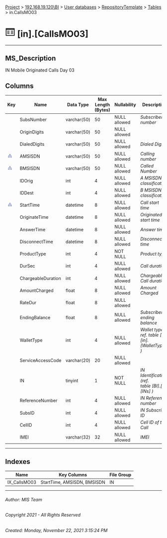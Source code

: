 #### 

[Project](../../../../index.md) > [192.168.19.120\\BI](../../../index.md) > [User databases](../../index.md) > [RepositoryTemplate](../index.md) > [Tables](Tables.md) > in.CallsMO03

# ![Tables](../../../../Images/Table32.png) [in].[CallsMO03]

---

## <a name="#description"></a>MS_Description

IN Mobile Originated Calls Day 03

## <a name="#columns"></a>Columns

| Key | Name | Data Type | Max Length (Bytes) | Nullability | Description |
|---|---|---|---|---|---|
|  | SubsNumber | varchar(50) | 50 | NULL allowed | _Subscriber number_ |
|  | OriginDigits | varchar(50) | 50 | NULL allowed |  |
|  | DialedDigits | varchar(50) | 50 | NULL allowed | _Dialed Digits_ |
| [![Indexes IX_CallsMO03](../../../../Images/Index.png)](#indexes) | AMSISDN | varchar(50) | 50 | NULL allowed | _Calling number_ |
| [![Indexes IX_CallsMO03](../../../../Images/Index.png)](#indexes) | BMSISDN | varchar(50) | 50 | NULL allowed | _Called Number_ |
|  | IDOrig | int | 4 | NULL allowed | _A MSISDN classification_ |
|  | IDDest | int | 4 | NULL allowed | _B MSISDN classification_ |
| [![Indexes IX_CallsMO03](../../../../Images/Index.png)](#indexes) | StartTime | datetime | 8 | NULL allowed | _Call start time_ |
|  | OriginateTime | datetime | 8 | NULL allowed | _Originated start time_ |
|  | AnswerTime | datetime | 8 | NULL allowed | _Answer time_ |
|  | DisconnectTime | datetime | 8 | NULL allowed | _Disconnected time_ |
|  | ProductType | int | 4 | NOT NULL | _Product type_ |
|  | DurSec | int | 4 | NULL allowed | _Call duration_ |
|  | ChargeableDuration | int | 4 | NULL allowed | _Chargeable Call duration_ |
|  | AmountCharged | float | 8 | NULL allowed | _Amount Charged_ |
|  | RateDur | float | 8 | NULL allowed |  |
|  | EndingBalance | float | 8 | NULL allowed | _Subscriber ending balance_ |
|  | WalletType | int | 4 | NULL allowed | _Wallet type ( ref. table [BI].[in].[WalletTypes] )_ |
|  | ServiceAccessCode | varchar(20) | 20 | NULL allowed |  |
|  | IN | tinyint | 1 | NOT NULL | _IN Identification (ref. table [BI].[in].[INs] )_ |
|  | ReferenceNumber | int | 4 | NULL allowed | _IN Reference number_ |
|  | SubsID | int | 4 | NULL allowed | _IN Subscriber ID_ |
|  | CellID | int | 4 | NULL allowed | _Cell ID of the Call_ |
|  | IMEI | varchar(32) | 32 | NULL allowed | _IMEI_ |


---

## <a name="#indexes"></a>Indexes

| Name | Key Columns | File Group |
|---|---|---|
| IX_CallsMO03 | StartTime, AMSISDN, BMSISDN | IN |


---

###### Author:  MIS Team

###### Copyright 2021 - All Rights Reserved

###### Created: Monday, November 22, 2021 3:15:24 PM

